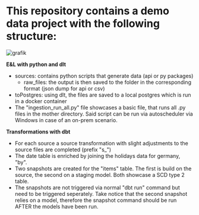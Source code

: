# This repository contains a demo data project with the following structure:

![grafik](https://github.com/user-attachments/assets/5f3c0627-8ae6-44cf-b8e3-96b9a12996fe)




**E&L with python and dlt**
- sources: contains python scripts that generate data (api or py packages)
  - raw_files: the output is then saved to the folder in the corresponding format (json dump for api or csv)
- toPostgres: using dlt, the files are saved to a local postgres which is run in a docker container
- The "ingestion_run_all.py" file showcases a basic file, that runs all .py files in the mother directory. Said script can be run via autoscheduler via Windows in case of an on-prem scenario.


**Transformations with dbt**
- For each source a source transformation with slight adjustments to the source files are completed (prefix "s_")
- The date table is enriched by joining the holidays data for germany, "by".
- Two snapshots are created for the "items" table. The first is build on the source, the second on a staging model. Both showcase a SCD type 2 table.
-   The snapshots are not triggered via normal "dbt run" command but need to be triggered seperately. Take notice that the second snapshot relies on a model, therefore the snapshot command should be run AFTER the models have been run.


